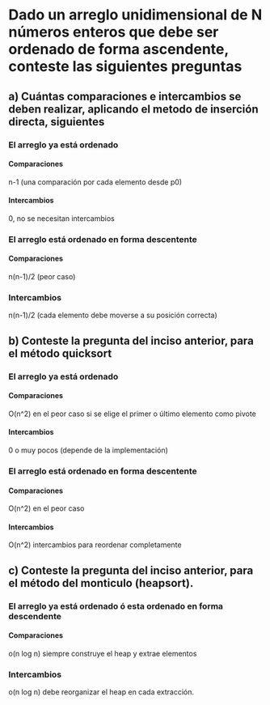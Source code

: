 # Dado un arreglo unidimensional de N números enteros que debe ser ordenado de forma ascendente, conteste las siguientes preguntas
## a) Cuántas comparaciones e intercambios se deben realizar, aplicando el metodo de inserción directa, siguientes
### El arreglo ya está ordenado
#### Comparaciones
n-1 (una comparación por cada elemento desde p0)
#### Intercambios
0, no se necesitan intercambios

### El arreglo está ordenado en forma descentente
#### Comparaciones
n(n-1)/2 (peor caso)
### Intercambios
n(n-1)/2 (cada elemento debe moverse a su posición correcta)

## b) Conteste la pregunta del inciso anterior, para el método quicksort
### El arreglo ya está ordenado
#### Comparaciones
O(n^2) en el peor caso si se elige el primer o último elemento como pivote
#### Intercambios
0 o muy pocos (depende de la implementación)
### El arreglo está ordenado en forma descentente
#### Comparaciones
O(n^2) en el peor caso 
#### Intercambios
O(n^2) intercambios para reordenar completamente
## c) Conteste la pregunta del inciso anterior, para el método del monticulo (heapsort). 
### El arreglo ya está ordenado ó esta ordenado en forma descendente
#### Comparaciones
o(n log n) siempre construye el heap y extrae elementos
### Intercambios
o(n log n) debe reorganizar el heap en cada extracción.